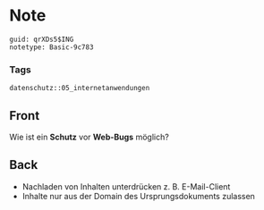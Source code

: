 # Note
```
guid: qrXDs5$ING
notetype: Basic-9c783
```

### Tags
```
datenschutz::05_internetanwendungen
```

## Front
Wie ist ein <b>Schutz</b> vor <b>Web-Bugs</b> möglich?

## Back
<ul>
  <li>Nachladen von Inhalten unterdrücken z. B. E-Mail-Client
  <li>Inhalte nur aus der Domain des Ursprungsdokuments zulassen
</ul>
